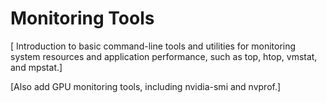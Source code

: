 # Monitoring Tools

[ Introduction to basic command-line tools and utilities for monitoring system resources and application performance, such as top, htop, vmstat, and mpstat.] 

[Also add GPU monitoring tools, including nvidia-smi and nvprof.]